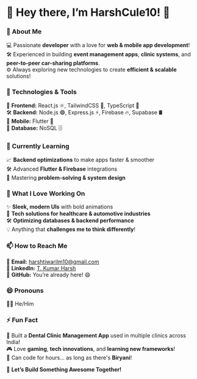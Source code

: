 # 👋 Hey there, I’m HarshCule10! 🚀  

### 👀 About Me  
💻 Passionate **developer** with a love for **web & mobile app development**!  
🛠️ Experienced in building **event management apps**, **clinic systems**, and **peer-to-peer car-sharing platforms**.  
⚙️ Always exploring new technologies to create **efficient & scalable** solutions!  

### 🔧 Technologies & Tools  
🚀 **Frontend:** React.js ⚛️, TailwindCSS 🎨, TypeScript 📝  
🛠️ **Backend:** Node.js 🟢, Express.js ⚡, Firebase 🔥, Supabase 🛢️  
📱 **Mobile:** Flutter 📱  
💾 **Database:** NoSQL 🗄️  

### 🌱 Currently Learning  
📈 **Backend optimizations** to make apps faster & smoother  
🛠️ Advanced **Flutter & Firebase** integrations  
🧠 Mastering **problem-solving & system design**  

### 💞️ What I Love Working On  
✨ **Sleek, modern UIs** with bold animations  
🚗 **Tech solutions for healthcare & automotive industries**  
🛠️ **Optimizing databases & backend performance**  
💡 Anything that **challenges me to think differently**!  

### 📫 How to Reach Me  
📧 **Email:** [harshtiwarilm10@gmail.com](mailto:harshtiwarilm10@gmail.com)  
🔗 **LinkedIn:** [T. Kumar Harsh](https://www.linkedin.com/in/t-kumar-harsh-0b9011273/)  
🐙 **GitHub:** You’re already here! 😄  

### 😄 Pronouns  
🙋‍♂️ He/Him  

### ⚡ Fun Fact  
🦷 Built a **Dental Clinic Management App** used in multiple clinics across India!  
🎮 Love **gaming**, **tech innovations**, and **learning new frameworks**!  
🍕 Can code for hours... as long as there's **Biryani**!  

🚀 **Let’s Build Something Awesome Together!**  
